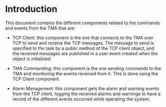 # Introduction

This document contains the different components related to the commands and
events from the TMA that are:

-   TCP Client: this component is the one that connects to the TMA over TCP to
    send and receive the TCP messages. The message to send is specified to the
    task by a public method of the TCP client object, and the received messages
    are published in a user event created when the object is initialized.

-   TMA Commanding: this component is the one sending commands to the TMA and
    monitoring the events received from it. This is done using the TCP Client
    component.

-   Alarm Management: this component gets the alarm and warning events from the
    TCP client, logging the received alarms and warnings to have a record of the
    different events occurred while operating the system.
